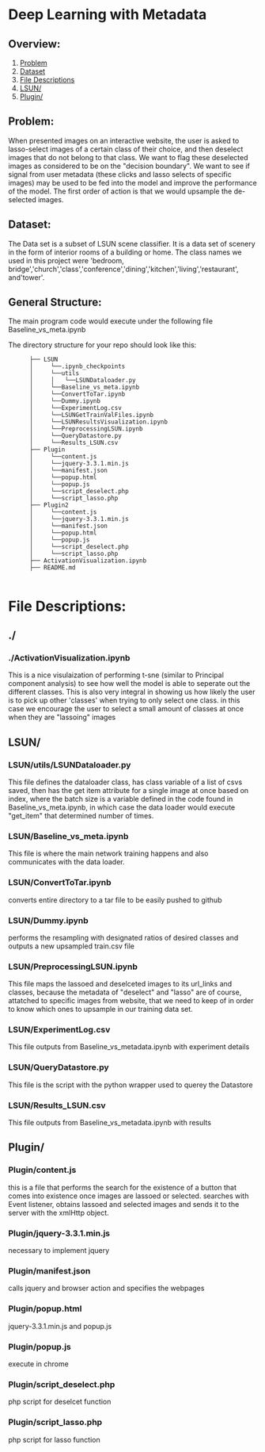 # Deep Learning with Metadata
## Overview:
1. [Problem](README.md#problem)
2. [Dataset](README.md#Dataset)
3. [File Descriptions](README.md#File-Descriptions)
4. [LSUN/](README.md#LSUN)
5. [Plugin/](README.md#Plugin)



## Problem:

When presented images on an interactive website, the user is asked to lasso-select images of a certain class of their choice, and then deselect images that do not belong to that class. We want to flag these deselected images as considered to be on the "decision boundary".  We want to see if signal from user metadata (these clicks and lasso selects of specific images) may be used to be fed into the model and improve the performance of the model. The first order of action is that we would upsample the de-selected images.

## Dataset:
The Data set is a subset of LSUN scene classifier. It is a data set of scenery in the form of interior rooms of a building or home. The class names we used in this project were 'bedroom, bridge','church','class','conference','dining','kitchen','living','restaurant', and'tower'.

## General Structure:
The main program code would execute under the following file Baseline_vs_meta.ipynb

The directory structure for your repo should look like this:
```
      ├── LSUN
      │     └──.ipynb_checkpoints
      │     └──utils
      │     │   └──LSUNDataloader.py
      │     └──Baseline_vs_meta.ipynb
      │     └──ConvertToTar.ipynb
      │     └──Dummy.ipynb
      │     └──ExperimentLog.csv
      │     └──LSUNGetTrainValFiles.ipynb
      │     └──LSUNResultsVisualization.ipynb
      │     └──PreprocessingLSUN.ipynb
      │     └──QueryDatastore.py
      │     └──Results_LSUN.csv
      ├── Plugin 
      │     └──content.js
      │     └──jquery-3.3.1.min.js	
      │     └──manifest.json
      │     └──popup.html
      │     └──popup.js
      │     └──script_deselect.php
      │     └──script_lasso.php
      ├── Plugin2
      │     └──content.js
      │     └──jquery-3.3.1.min.js	
      │     └──manifest.json
      │     └──popup.html
      │     └──popup.js
      │     └──script_deselect.php
      │     └──script_lasso.php
      ├── ActivationVisualization.ipynb
      ├── README.md 
      
```
      

# File Descriptions: 
## ./
### ./ActivationVisualization.ipynb
This is a nice visulaization of performing t-sne (similar to Principal component analysis) to see how well the model is able to seperate out the different classes. This is also very integral in showing us how likely the user is to pick up other 'classes' when trying to only select one class. in this case we encourage the user to select a small amount of classes at once when they are "lassoing" images

## LSUN/
### LSUN/utils/LSUNDataloader.py
This file defines the dataloader class, has class variable of a list of csvs saved, then has the get item attribute for a single image at once based on index, where the batch size is a variable defined in the code found in Baseline_vs_meta.ipynb, in which case the data loader would execute "get_item" that determined number of times.

### LSUN/Baseline_vs_meta.ipynb
This file is where the main network training happens and also communicates with the data loader. 

### LSUN/ConvertToTar.ipynb 
converts entire directory to a tar file to be easily pushed to github
### LSUN/Dummy.ipynb
performs the resampling with designated ratios of desired classes and outputs a new upsampled train.csv file
### LSUN/PreprocessingLSUN.ipynb
This file maps the lassoed and deselceted images to its url_links and classes, because the metadata of "deselect" and "lasso" are of course, attatched to specific images from website, that we need to keep of in order to know which ones to upsample in our training data set.  
### LSUN/ExperimentLog.csv
This file outputs from Baseline_vs_metadata.ipynb with experiment details
### LSUN/QueryDatastore.py
This file is the script with the python wrapper used to querey the Datastore
### LSUN/Results_LSUN.csv
This file outputs from Baseline_vs_metadata.ipynb with results

## Plugin/
### Plugin/content.js
this is a file that performs the search for the existence of a button that comes into existence once images are lassoed or selected. searches with Event listener, obtains lassoed and selected images and sends it to the server with the xmlHttp object. 
### Plugin/jquery-3.3.1.min.js
necessary to implement jquery
### Plugin/manifest.json
calls jquery and browser action and specifies the webpages
### Plugin/popup.html
 jquery-3.3.1.min.js and popup.js
### Plugin/popup.js
execute in chrome
### Plugin/script_deselect.php
php script for deselcet function
### Plugin/script_lasso.php
php script for lasso function
